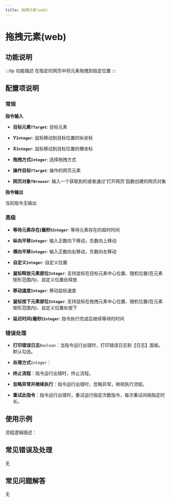 ```yaml
---
title: 拖拽元素(web)
---
```


# 拖拽元素(web)

## 功能说明

:::tip 功能描述
在指定的网页中将元素拖拽到指定位置
:::

## 配置项说明

### 常规

**指令输入**

- **目标元素`TTarget`**: 目标元素

- **Y`Integer`**: 鼠标移动到目标位置的纵坐标

- **X`Integer`**: 鼠标移动到目标位置的横坐标

- **拖拽方式`Integer`**: 选择拖拽方式

- **操作目标`TTarget`**: 操作的网页元素

- **网页对象`TBrowser`**: 输入一个获取到的或者通过'打开网页'函数创建的网页对象


**指令输出**

当前指令无输出

### 高级

- **等待元素存在(毫秒)`Integer`**: 等待元素存在的超时时间

- **纵向平移`Integer`**: 输入正数向下移动，负数向上移动

- **横向平移`Integer`**: 输入正数向右移动，负数向左移动

- **自定义`Integer`**: 自定义位置

- **鼠标释放元素部位`Integer`**: 支持鼠标在目标元素中心位置、随机位置(在元素矩形范围内)、自定义位置处释放

- **移动速度`Integer`**: 移动鼠标速度

- **鼠标按下元素部位`Integer`**: 支持鼠标在拖拽元素中心位置、随机位置(在元素矩形范围内)、自定义位置处按下

- **延迟时间(毫秒)`Integer`**: 指令执行完成后继续等待的时间

### 错误处理

- **打印错误日志**`Boolean`：当指令运行出错时，打印错误日志到【日志】面板。默认勾选。

- **处理方式**`Integer`：

 - **终止流程**：指令运行出错时，终止流程。

 - **忽略异常并继续执行**：指令运行出错时，忽略异常，继续执行流程。

 - **重试此指令**：指令运行出错时，重试运行指定次数指令，每次重试间隔指定时长。

## 使用示例

流程逻辑描述：

## 常见错误及处理

无

## 常见问题解答

无

